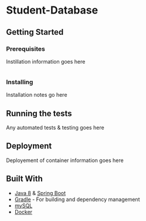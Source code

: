 # Student-Database


## Getting Started


### Prerequisites

Instillation information goes here

```

```

### Installing
Installation notes go here

## Running the tests

Any automated tests & testing goes here
## Deployment

Deployement of container information goes here
## Built With

* [Java 8](https://docs.oracle.com/javase/8/docs/) & [Spring Boot](https://spring.io/projects/spring-boot) 
* [Gradle](https://docs.gradle.org/current/userguide/userguide.html) - For building and dependency management
* [mySQL](https://docs.oracle.com/cd/E17952_01/index.html)
* [Docker](https://docs.docker.com/)

